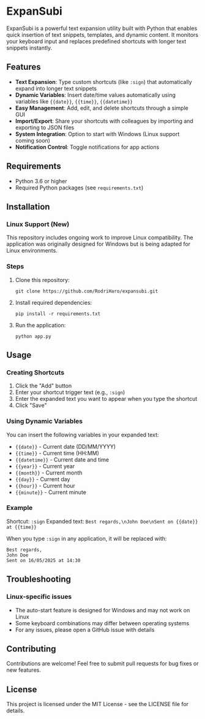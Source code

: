 # ExpanSubi

ExpanSubi is a powerful text expansion utility built with Python that enables quick insertion of text snippets, templates, and dynamic content. It monitors your keyboard input and replaces predefined shortcuts with longer text snippets instantly.

## Features

- **Text Expansion**: Type custom shortcuts (like `:sign`) that automatically expand into longer text snippets
- **Dynamic Variables**: Insert date/time values automatically using variables like `{{date}}`, `{{time}}`, `{{datetime}}`
- **Easy Management**: Add, edit, and delete shortcuts through a simple GUI
- **Import/Export**: Share your shortcuts with colleagues by importing and exporting to JSON files
- **System Integration**: Option to start with Windows (Linux support coming soon)
- **Notification Control**: Toggle notifications for app actions

## Requirements

- Python 3.6 or higher
- Required Python packages (see `requirements.txt`)

## Installation

### Linux Support (New)

This repository includes ongoing work to improve Linux compatibility. The application was originally designed for Windows but is being adapted for Linux environments.

### Steps

1. Clone this repository:
   ```
   git clone https://github.com/RodriHaro/expansubi.git
   ```

2. Install required dependencies:
   ```
   pip install -r requirements.txt
   ```

3. Run the application:
   ```
   python app.py
   ```

## Usage

### Creating Shortcuts

1. Click the "Add" button
2. Enter your shortcut trigger text (e.g., `:sign`)
3. Enter the expanded text you want to appear when you type the shortcut
4. Click "Save"

### Using Dynamic Variables

You can insert the following variables in your expanded text:

- `{{date}}` - Current date (DD/MM/YYYY)
- `{{time}}` - Current time (HH:MM)
- `{{datetime}}` - Current date and time
- `{{year}}` - Current year
- `{{month}}` - Current month
- `{{day}}` - Current day
- `{{hour}}` - Current hour
- `{{minute}}` - Current minute

### Example

Shortcut: `:sign`
Expanded text: `Best regards,\nJohn Doe\nSent on {{date}} at {{time}}`

When you type `:sign` in any application, it will be replaced with:
```
Best regards,
John Doe
Sent on 16/05/2025 at 14:30
```

## Troubleshooting

### Linux-specific issues

- The auto-start feature is designed for Windows and may not work on Linux
- Some keyboard combinations may differ between operating systems
- For any issues, please open a GitHub issue with details

## Contributing

Contributions are welcome! Feel free to submit pull requests for bug fixes or new features.

## License

This project is licensed under the MIT License - see the LICENSE file for details.